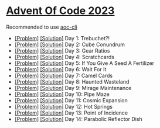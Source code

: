 # [Advent Of Code 2023](https://adventofcode.com/2023/)

Recommended to use [aoc-cli](https://github.com/scarvalhojr/aoc-cli)

- [[Problem]](https://adventofcode.com/2023/day/1) [[Solution]](src/Day01.kt) Day 1: Trebuchet?!
- [[Problem]](https://adventofcode.com/2023/day/2) [[Solution]](src/Day02.kt) Day 2: Cube Conundrum
- [[Problem]](https://adventofcode.com/2023/day/3) [[Solution]](src/Day03.kt) Day 3: Gear Ratios
- [[Problem]](https://adventofcode.com/2023/day/4) [[Solution]](src/Day04.kt) Day 4: Scratchcards
- [[Problem]](https://adventofcode.com/2023/day/5) [[Solution]](src/Day05.kt) Day 5: If You Give A Seed A Fertilizer
- [[Problem]](https://adventofcode.com/2023/day/6) [[Solution]](src/Day06.kt) Day 6: Wait For It
- [[Problem]](https://adventofcode.com/2023/day/7) [[Solution]](src/Day07.kt) Day 7: Camel Cards
- [[Problem]](https://adventofcode.com/2023/day/8) [[Solution]](src/Day08.kt) Day 8: Haunted Wasteland
- [[Problem]](https://adventofcode.com/2023/day/9) [[Solution]](src/Day09.kt) Day 9: Mirage Maintenance
- [[Problem]](https://adventofcode.com/2023/day/10) [[Solution]](src/Day10.kt) Day 10: Pipe Maze
- [[Problem]](https://adventofcode.com/2023/day/11) [[Solution]](src/Day11.kt) Day 11: Cosmic Expansion
- [[Problem]](https://adventofcode.com/2023/day/12) [[Solution]](src/Day12.kt) Day 12: Hot Springs
- [[Problem]](https://adventofcode.com/2023/day/13) [[Solution]](src/Day13.kt) Day 13: Point of Incidence
- [[Problem]](https://adventofcode.com/2023/day/14) [[Solution]](src/Day14.kt) Day 14: Parabolic Reflector Dish
